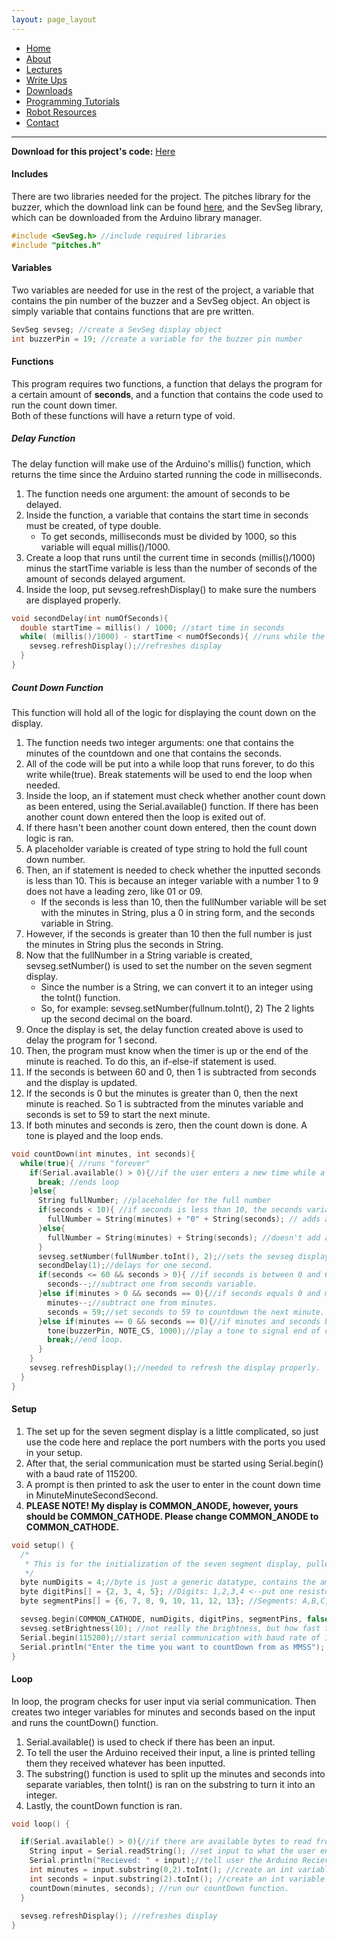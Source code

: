 ```yaml
---
layout: page_layout
---
```

* [Home](../../index.md)
* [About](../About.md)
* [Lectures](../Lectures.md)
* [Write Ups](../Write_Ups.md)
* [Downloads](../Downloads.md)
* [Programming Tutorials](../Programming_Tutorials.md)
* [Robot Resources](../Robot_Resources.md)
* [Contact](../Contact.md)

* * *

**Download for this project's code:** [Here](https://goo.gl/fMkBW6)

#### Includes
There are two libraries needed for the project. The pitches library for the buzzer, which the download link can be found [here](https://goo.gl/JVeKwG), and the SevSeg library, which can be downloaded from the Arduino library manager.

```c++
#include <SevSeg.h> //include required libraries
#include "pitches.h"
```
#### Variables
Two variables are needed for use in the rest of the project, a variable that contains the pin number of the buzzer and a SevSeg object. An object is simply variable that contains functions that are pre written.

```c++
SevSeg sevseg; //create a SevSeg display object
int buzzerPin = 19; //create a variable for the buzzer pin number
```
#### Functions
This program requires two functions, a function that delays the program for a certain amount of **seconds**, and a function that contains the code used to run the count down timer.  
Both of these functions will have a return type of void.  
##### Delay Function
The delay function will make use of the Arduino's millis() function, which returns the time since the Arduino started running the code in milliseconds.  
1. The function needs one argument: the amount of seconds to be delayed.
2. Inside the function, a variable that contains the start time in seconds must be created, of type double. 
	- To get seconds, milliseconds must be divided by 1000, so this variable will equal millis()/1000.  
3. Create a loop that runs until the current time in seconds (millis()/1000) minus the startTime variable is less than the number of seconds of the amount of seconds delayed argument.
4. Inside the loop, put sevseg.refreshDisplay() to make sure the numbers are displayed properly.

```c++
void secondDelay(int numOfSeconds){
  double startTime = millis() / 1000; //start time in seconds
  while( (millis()/1000) - startTime < numOfSeconds){ //runs while the difference between the current time and start time in seconds is less than the delay seconds
    sevseg.refreshDisplay();//refreshes display
  }
}
```
##### Count Down Function
This function will hold all of the logic for displaying the count down on the display.
1. The function needs two integer arguments: one that contains the minutes of the countdown and one that contains the seconds.
2. All of the code will be put into a while loop that runs forever, to do this write while(true). Break statements will be used to end the loop when needed.
3. Inside the loop, an if statement must check whether another count down as been entered, using the Serial.available() function. If there has been another count down entered then the loop is exited out of. 
4. If there hasn't been another count down entered, then the count down logic is ran.
5. A placeholder variable is created of type string to hold the full count down number.
6. Then, an if statement is needed to check whether the inputted seconds is less than 10. This is because an integer variable with a number 1 to 9 does not have a leading zero, like 01 or 09.
	- If the seconds is less than 10, then the fullNumber variable will be set with the minutes in String, plus a 0 in string form, and the seconds variable in String.
7. However, if the seconds is greater than 10 then the full number is just the minutes in String plus the seconds in String.
8. Now that the fullNumber in a String variable is created, sevseg.setNumber() is used to set the number on the seven segment display.
	- Since the number is a String, we can convert it to an integer using the toInt() function.
	- So, for example: sevseg.setNumber(fullnum.toInt(), 2) The 2 lights up the second decimal on the board.
9. Once the display is set, the delay function created above is used to delay the program for 1 second.
10. Then, the program must know when the timer is up or the end of the minute is reached. To do this, an if-else-if statement is used.
11. If the seconds is between 60 and 0, then 1 is subtracted from seconds and the display is updated.
12. If the seconds is 0 but the minutes is greater than 0, then the next minute is reached. So 1 is subtracted from the minutes variable and seconds is set to 59 to start the next minute.
13. If both minutes and seconds is zero, then the count down is done. A tone is played and the loop ends.

```c++
void countDown(int minutes, int seconds){
  while(true){ //runs "forever"
    if(Serial.available() > 0){//if the user enters a new time while a countdown is active, end the current countdown.
      break; //ends loop
    }else{
      String fullNumber; //placeholder for the full number 
      if(seconds < 10){ //if seconds is less than 10, the seconds variable will be 9 instead of 09, so it needs to be fixed to display properly.
        fullNumber = String(minutes) + "0" + String(seconds); // adds a zero before the current second.
      }else{
        fullNumber = String(minutes) + String(seconds); //doesn't add a zero if seconds is greater than or equal to 10
      }
      sevseg.setNumber(fullNumber.toInt(), 2);//sets the sevseg display to the current countdown, with the decimal point at position 2
      secondDelay(1);//delays for one second.
      if(seconds <= 60 && seconds > 0){ //if seconds is between 0 and 60
        seconds--;//subtract one from seconds variable.
      }else if(minutes > 0 && seconds == 0){//if seconds equals 0 and minutes is greater than 0.
        minutes--;//subtract one from minutes.
        seconds = 59;//set seconds to 59 to countdown the next minute.
      }else if(minutes == 0 && seconds == 0){//if minutes and seconds both equal zero
        tone(buzzerPin, NOTE_C5, 1000);//play a tone to signal end of countdown.
        break;//end loop.
      }
    }
    sevseg.refreshDisplay();//needed to refresh the display properly.
  }
}
``` 
#### Setup
1. The set up for the seven segment display is a little complicated, so just use the code here and replace the port numbers with the ports you used in your setup.  
2. After that, the serial communication must be started using Serial.begin() with a baud rate of 115200.
3. A prompt is then printed to ask the user to enter in the count down time in MinuteMinuteSecondSecond.
4. **PLEASE NOTE! My display is COMMON_ANODE, however, yours should be COMMON_CATHODE. Please change COMMON_ANODE to COMMON_CATHODE.**

```c++
void setup() {
  /*
   * This is for the initialization of the seven segment display, pulled from the example testWholeDisplay in the SevSeg library.
   */
  byte numDigits = 4;//byte is just a generic datatype, contains the amount of digits our display has.  
  byte digitPins[] = {2, 3, 4, 5}; //Digits: 1,2,3,4 <--put one resistor (ex: 220 Ohms, or 330 Ohms, etc, on each digit pin)
  byte segmentPins[] = {6, 7, 8, 9, 10, 11, 12, 13}; //Segments: A,B,C,D,E,F,G,Period

  sevseg.begin(COMMON_CATHODE, numDigits, digitPins, segmentPins, false, false, true); //COMMON_CATHODE is the type of display we have, first false is setting resistors are on digit pins, second false is saying don't update with delays, and last true is saying to keep leading zeros
  sevseg.setBrightness(10); //not really the brightness, but how fast the display refreshes, which affects brightness.
  Serial.begin(115200);//start serial communication with baud rate of 115200
  Serial.println("Enter the time you want to countDown from as MMSS"); //prompts the user to enter a countdown time in form minute minute second second
}
```
#### Loop
In loop, the program checks for user input via serial communication. Then creates two integer variables for minutes and seconds based on the input and runs the countDown() function.
1. Serial.available() is used to check if there has been an input.
2. To tell the user the Arduino received their input, a line is printed telling them they received whatever has been inputted.
3. The substring() function is used to split up the minutes and seconds into separate variables, then toInt() is ran on the substring to turn it into an integer.
4. Lastly, the countDown function is ran.

```c++
void loop() {

  if(Serial.available() > 0){//if there are available bytes to read from serial
    String input = Serial.readString(); //set input to what the user entered as a string.
    Serial.println("Recieved: " + input);//tell user the Arduino Recieved their input.
    int minutes = input.substring(0,2).toInt(); //create an int variable for minutes equal to the first two characters in the input string and convert it to int.
    int seconds = input.substring(2).toInt(); //create an int variable for seconds equal to the last two characters in the input string and convert it to int.
    countDown(minutes, seconds); //run our countDown function.
  }
  
  sevseg.refreshDisplay(); //refreshes display
}
```
